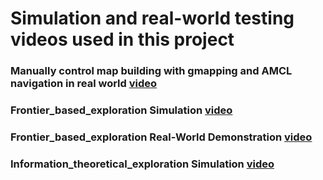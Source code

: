 # Simulation and real-world testing videos used in this project

### Manually control map building with gmapping and AMCL navigation in real world [video](https://drive.google.com/file/d/1Jpbd2eNB335GKOWZxl_YM4S5pOJXzzLW/view?usp=sharing)

### Frontier_based_exploration Simulation [video](https://drive.google.com/file/d/14EE7u2QoHIkK-lKucs4PDQnOKBjF0q40/view?usp=sharing)

### Frontier_based_exploration Real-World Demonstration [video](https://drive.google.com/file/d/1tWyupugt4wE2YChmzdTYUIz9tAcWRF_Q/view?usp=sharing)

### Information_theoretical_exploration Simulation [video](https://drive.google.com/file/d/1E-7onhGxdIMj0IKBCrR4TpEkwTM69tIA/view?usp=sharing)

